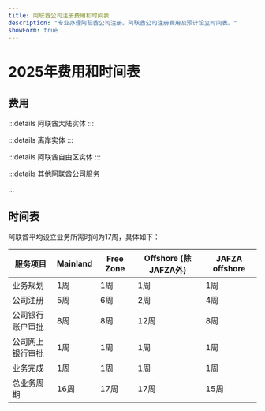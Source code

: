```yaml
---
title: 阿联酋公司注册费用和时间表
description: "专业办理阿联酋公司注册。阿联酋公司注册费用及预计设立时间表。"
showForm: true
---
```


# 2025年费用和时间表

## 费用

:::details 阿联酋大陆实体
<TableWrapper
  :headers="['阿联酋不同实体类型', '第1年费用', '第2年费用', '费用草案']"
  :rows="[
    { title: 'Dubai mainland LLC', year1Cost: 23610, year2Cost: 12932, invoiceLink: 'https://docs.google.com/document/d/17zrplxsKNhqfC8AGuqbiAzR_1QXutglx_zeaSEys7-E/edit?usp=sharing' },
    { title: 'Abu Dhabi LLC', year1Cost: 29538, year2Cost: 12003, invoiceLink: '/resources/contacts' },
    { title: 'RAK LLC', year1Cost: 23400, year2Cost: 10469, invoiceLink: '/resources/contacts' },
    { title: 'Sharjah LLC', year1Cost: 30995, year2Cost: 13960, invoiceLink: '/resources/contacts' },
    { title: 'Ajman LLC', year1Cost: 29375, year2Cost: 8960, invoiceLink: '/resources/contacts' }
  ]"
/>
:::

:::details 离岸实体
<TableWrapper
  :headers="['阿联酋离岸公司成立选项', '第1年费用', '第2年费用', '费用草案']"
  :rows="[
    { title: 'JAFZA offshore company formation', year1Cost: 22393, year2Cost: 10143, invoiceLink: '/resources/contacts' },
    { title: 'RAK offshore company formation', year1Cost: 16714, year2Cost: 5620, invoiceLink: '/resources/contacts' },
    { title: 'Ajman offshore company formation', year1Cost: 12670, year2Cost: 3200, invoiceLink: '/resources/contacts' }
  ]"
/>
:::

:::details 阿联酋自由区实体
<TableWrapper
  :headers="['阿联酋自由区', '第1年费用', '第2年费用', '费用草案']"
  :rows="[
    { title: 'Dubai FTZ - Dubai Airport', year1Cost: 22063, year2Cost: 12329, invoiceLink: '/resources/contacts' },
    { title: 'Dubai FTZ - DMCC', year1Cost: 24874, year2Cost: 15999, invoiceLink: '/resources/contacts' },
    { title: 'RAKEZ company', year1Cost: 19605, year2Cost: 11182, invoiceLink: '/resources/contacts' }
  ]"
/>
:::

:::details 其他阿联酋公司服务

<TableWrapper
  :headers="['阿联酋公司银行开户（需要亲自到场）', '备注', '费用（美元）']"
  :rows="[
    { title: '为我们注册的阿联酋公司开设阿联酋公司银行账户', remarks: '简单的公司结构和业务活动', cost: 4950 },
    { title: '', remarks: '复杂的公司结构或业务活动（如加密货币）', cost: 6950 },
    { title: '为非我们注册的阿联酋公司开设阿联酋公司银行账户', remarks: '阿联酋公司银行账户', cost: 6950 },
    { title: '', remarks: '复杂的公司结构或业务活动（如加密货币）', cost: 8950 },
    { title: '阿联酋个人银行账户', remarks: '', cost: 2950 }
  ]"
/>

<TableWrapper
  :headers="['阿联酋居留/工作签证', '备注', '费用']"
  :rows="[
    { title: '工作签证费用', remarks: '我们的费用包括<br/>i) 员工保护计划(EPI)费用（根据薪资范围和签证类型，23-155美元不等）；<br/>ii) 体检费用（235美元）<br/>iii) Emirates ID申请费用（165美元）和<br/>iv) 政府申请费用（1,500美元）。不包括医疗保险费用', cost: 4950 },
    { title: '黄金签证费用', remarks: '', cost: 7950 },
    { title: '家属签证 - 配偶', remarks: '', cost: 2950 },
    { title: '家属签证 - 子女', remarks: '', cost: 1950 }
  ]"
/>

<TableWrapper
  :headers="['阿联酋公司会计和税务服务', '备注', '费用']"
  :rows="[
    { title: '运营公司年度会计和税务费用', remarks: '这是Golden Fish费用的估算。在收到贵公司的会计数据草案后，Golden Fish将准确告知您企业的会计和税务费用。', cost: 5950 },
    { title: '休眠公司年度会计和税务费用', remarks: '', cost: 1200 },
    { title: '审计费用估算（如需要）', remarks: '', cost: 2000 },
    { title: '增值税申报', remarks: '根据业务量按季度或月度申报', cost: 750 },
    { title: '记账服务', remarks: '', buttonLink: '#' },
    { title: '工资单服务', remarks: '', buttonLink: '#' }
  ]"
/>
:::

## 时间表

阿联酋平均设立业务所需时间为17周，具体如下：

| 服务项目         | Mainland | Free Zone | Offshore (除JAFZA外) | JAFZA offshore |
| ---------------- | -------- | --------- | -------------------- | -------------- |
| 业务规划         | 1周      | 1周       | 1周                  | 1周            |
| 公司注册         | 5周      | 6周       | 2周                  | 4周            |
| 公司银行账户审批 | 8周      | 8周       | 12周                 | 8周            |
| 公司网上银行审批 | 1周      | 1周       | 1周                  | 1周            |
| 业务完成         | 1周      | 1周       | 1周                  | 1周            |
| 总业务周期       | 16周     | 17周      | 17周                 | 15周           |

